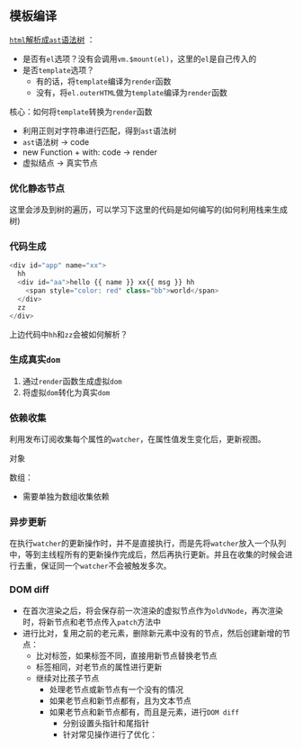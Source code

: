 ## 模板编译

[`html`解析成`ast`语法树](https://vuejs.org/v2/guide/instance.html#Lifecycle-Diagram) ：

* 是否有`el`选项？没有会调用`vm.$mount(el)`，这里的`el`是自己传入的
* 是否`template`选项？
  * 有的话，将`template`编译为`render`函数
  * 没有，将`el.outerHTML`做为`template`编译为`render`函数

核心：如何将`template`转换为`render`函数

* 利用正则对字符串进行匹配，得到`ast`语法树
* `ast`语法树 -> code
* new Function + with: code -> render
* 虚拟结点 -> 真实节点

### 优化静态节点

这里会涉及到树的遍历，可以学习下这里的代码是如何编写的(如何利用栈来生成树)

### 代码生成

```javascript
<div id="app" name="xx">
  hh
  <div id="aa">hello {{ name }} xx{{ msg }} hh
    <span style="color: red" class="bb">world</span>
  </div>
  zz
</div>
```

上边代码中`hh`和`zz`会被如何解析？

### 生成真实`dom`

1. 通过`render`函数生成虚拟`dom`
2. 将虚拟`dom`转化为真实`dom`

### 依赖收集

利用发布订阅收集每个属性的`watcher`，在属性值发生变化后，更新视图。

对象

数组：

* 需要单独为数组收集依赖

### 异步更新

在执行`watcher`的更新操作时，并不是直接执行，而是先将`watcher`放入一个队列中，等到主线程所有的更新操作完成后，然后再执行更新。并且在收集的时候会进行去重，保证同一个`watcher`不会被触发多次。

### DOM diff

* 在首次渲染之后，将会保存前一次渲染的虚拟节点作为`oldVNode`，再次渲染时，将新节点和老节点传入`patch`方法中
* 进行比对，复用之前的老元素，删除新元素中没有的节点，然后创建新增的节点：
  * 比对标签，如果标签不同，直接用新节点替换老节点
  * 标签相同，对老节点的属性进行更新
  * 继续对比孩子节点
    * 处理老节点或新节点有一个没有的情况
    * 如果老节点和新节点都有，且为文本节点
    * 如果老节点和新节点都有，而且是元素，进行`DOM diff`
      * 分别设置头指针和尾指针
      * 针对常见操作进行了优化：


